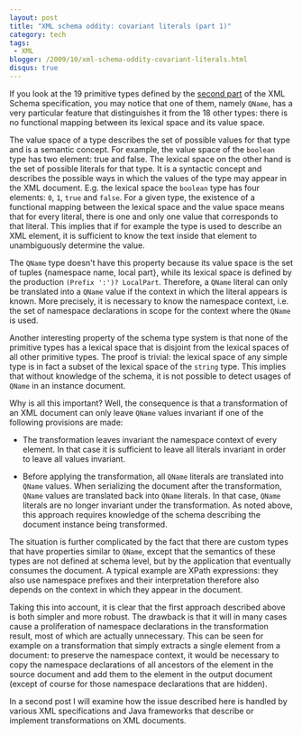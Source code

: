 ```yaml
---
layout: post
title: "XML schema oddity: covariant literals (part 1)"
category: tech
tags:
 - XML
blogger: /2009/10/xml-schema-oddity-covariant-literals.html
disqus: true
---
```


If you look at the 19 primitive types defined by the [second part][1] of the XML Schema specification, you may notice
that one of them, namely `QName`, has a very particular feature that distinguishes it from the 18 other types: there is
no functional mapping between its lexical space and its value space.

The value space of a type describes the set of possible values for that type and is a semantic concept. For example, the
value space of the `boolean` type has two element: true and false. The lexical space on the other hand is the set of
possible literals for that type. It is a syntactic concept and describes the possible ways in which the values of the
type may appear in the XML document. E.g. the lexical space the `boolean` type has four elements: `0`, `1`, `true` and
`false`. For a given type, the existence of a functional mapping between the lexical space and the value space means
that for every literal, there is one and only one value that corresponds to that literal. This implies that if for
example the type is used to describe an XML element, it is sufficient to know the text inside that element to
unambiguously determine the value.

The `QName` type doesn't have this property because its value space is the set of tuples {namespace name, local part},
while its lexical space is defined by the production `(Prefix ':')? LocalPart`. Therefore, a `QName` literal can only be
translated into a `QName` value if the context in which the literal appears is known. More precisely, it is necessary to
know the namespace context, i.e. the set of namespace declarations in scope for the context where the `QName` is used.

Another interesting property of the schema type system is that none of the primitive types has a lexical space that is
disjoint from the lexical spaces of all other primitive types. The proof is trivial: the lexical space of any simple
type is in fact a subset of the lexical space of the `string` type. This implies that without knowledge of the schema,
it is not possible to detect usages of `QName` in an instance document.

Why is all this important? Well, the consequence is that a transformation of an XML document can only leave `QName`
values invariant if one of the following provisions are made:

* The transformation leaves invariant the namespace context of every element. In that case it is sufficient to leave
  all literals invariant in order to leave all values invariant.

* Before applying the transformation, all `QName` literals are translated into `QName` values. When serializing the
  document after the transformation, `QName` values are translated back into `QName` literals. In that case, `QName`
  literals are no longer invariant under the transformation. As noted above, this approach requires knowledge of the
  schema describing the document instance being transformed.

The situation is further complicated by the fact that there are custom types that have properties similar to `QName`,
except that the semantics of these types are not defined at schema level, but by the application that eventually
consumes the document. A typical example are XPath expressions: they also use namespace prefixes and their
interpretation therefore also depends on the context in which they appear in the document.

Taking this into account, it is clear that the first approach described above is both simpler and more robust. The
drawback is that it will in many cases cause a proliferation of namespace declarations in the transformation result,
most of which are actually unnecessary. This can be seen for example on a transformation that simply extracts a single
element from a document: to preserve the namespace context, it would be necessary to copy the namespace declarations of
all ancestors of the element in the source document and add them to the element in the output document (except of course
for those namespace declarations that are hidden).

In a second post I will examine how the issue described here is handled by various XML specifications and Java
frameworks that describe or implement transformations on XML documents.

[1]: http://www.w3.org/tr/xmlschema-2
